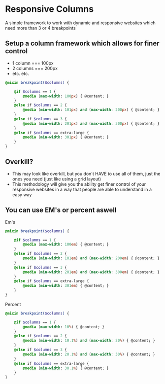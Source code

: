 Responsive Columns
==================

A simple framework to work with dynamic and responsive websites which need more than 3 or 4 breakpoints


## Setup a column framework which allows for finer control
* 1 column === 100px
* 2 columns === 200px
* etc. etc.

```sass
@mixin breakpoint($columns) {

    @if $columns == 1 {
        @media (max-width: 100px) { @content; }
    }
    @else if $columns == 2 {
        @media (min-width: 101px) and (max-width: 200px) { @content; }
    }
    @else if $columns == 3 {
        @media (min-width: 201px) and (max-width: 300px) { @content; }
    }
    @else if $columns == extra-large {
        @media (min-width: 301px) { @content; }
    }
}
```

## Overkill?
* This may look like overkill, but you don't HAVE to use all of them, just the ones you need (just like using a grid
layout)
* This methodology will give you the ability get finer control of your responsive websites in a way that people are 
able to understand in a easy way


## You can use EM's or percent aswell
Em's
```sass
@mixin breakpoint($columns) {

    @if $columns == 1 {
        @media (max-width: 100em) { @content; }
    }
    @else if $columns == 2 {
        @media (min-width: 101em) and (max-width: 200em) { @content; }
    }
    @else if $columns == 3 {
        @media (min-width: 201em) and (max-width: 300em) { @content; }
    }
    @else if $columns == extra-large {
        @media (min-width: 301em) { @content; }
    }
}
```

Percent
```sass
@mixin breakpoint($columns) {

    @if $columns == 1 {
        @media (max-width: 10%) { @content; }
    }
    @else if $columns == 2 {
        @media (min-width: 10.1%) and (max-width: 20%) { @content; }
    }
    @else if $columns == 3 {
        @media (min-width: 20.1%) and (max-width: 30%) { @content; }
    }
    @else if $columns == extra-large {
        @media (min-width: 30.1%) { @content; }
    }
}
```


